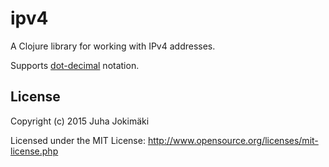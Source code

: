 # ipv4

A Clojure library for working with IPv4 addresses.

Supports [dot-decimal](https://en.wikipedia.org/wiki/Dot-decimal_notation) notation.


## License

Copyright (c) 2015 Juha Jokimäki

Licensed under the MIT License:
<http://www.opensource.org/licenses/mit-license.php>


